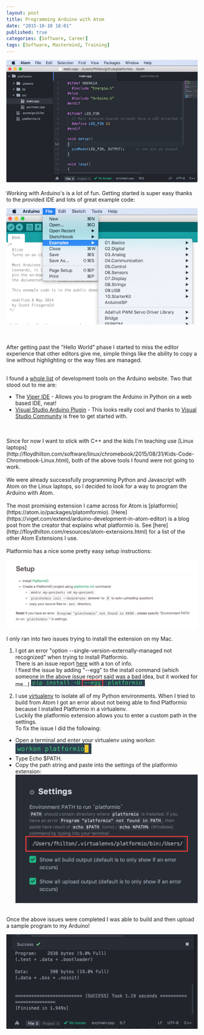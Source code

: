 ```yaml
---
layout: post
title: Programming Arduino with Atom
date: "2015-10-10 18:01"
published: true
categories: [Software, Career]
tags: [Software, Mastermind, Training]
---
```

![](/images/2015/10/ArduinoWithAtom.png)
<br> <br>
Working with Arduino's is a lot of fun. Getting started is super easy thanks to the provided IDE and lots of great example code:

![Arduino IDE with Examples](/images/2015/10/ArduinoExamples.png)

<br><br>
After getting past the "Hello World" phase I started to miss the editor experience that other editors give me, simple things like the ability to copy a line without highlighting or the way files are managed. <br><br>
<!--more-->

I found a [whole list](http://playground.arduino.cc/Main/DevelopmentTools) of development tools on the Arduino website.  Two that stood out to me are:

* The [Viper IDE](http://doc.viperize.it/) - Allows you to program the Arduino in Python on a web based IDE, neat!
* [Visual Studio Arduino Plugin](http://www.visualmicro.com/) - This looks really cool and thanks to [Visual Studio Community](https://www.visualstudio.com/en-us/products/visual-studio-community-vs.aspx) is free to get started with.


<br>
<br>
Since for now I want to stick with C++ and the kids I'm teaching use [Linux laptops](http://floydhilton.com/software/linux/chromebook/2015/08/31/Kids-Code-Chromebook-Linux.html), both of the above tools I found were not going to work.
 <br><br>
We were already successfully programming Python and Javascript with Atom on the Linux laptops, so I decided to look for a way to program the Arduino with Atom.<br><br>
The most promising extension I came across for Atom is [platformio](https://atom.io/packages/platomformio). [Here](https://viget.com/extend/arduino-development-in-atom-editor) is a blog post from the creator that explains what platformio is. See [here](http://floydhilton.com/resources/atom-extensions.html) for a list of the other Atom Extensions I use. <br><br>
Platformio has a nice some pretty easy setup instructions:

![platformio setup instructions](/images/2015/10/SetupInstructions.png)

I only ran into two issues trying to install the extension on my Mac.

1. I got an error "option --single-version-externally-managed not recognized" when trying to install Platformio.<br>
There is an issue report [here](https://github.com/platformio/platformio/issues/279) with a ton of info.<br>
I fixed the issue by adding "--egg" to the install command (which someone in the above issue report said was a bad idea, but it worked for me...)
![](/images/2015/10/pipinstall3.png)

2. I use [virtualenv](https://virtualenvwrapper.readthedocs.org/en/latest/) to isolate all of my Python environments. When I tried to build from Atom I got an error about not being able to find Platformio because I installed Platformio in a virtualenv.<br>
Luckily the platformio extension allows you to enter a custom path in the settings.<br>
To fix the issue I did the following:
  * Open a terminal and enter your virtualenv using workon
![](/images/2015/10/Workon2.png)
* Type Echo $PATH.
* Copy the path string and paste into the settings of the platformio extension:
![](/images/2015/10/platformioPath.png)
<br><br>

Once the above issues were completed I was able to build and then upload a sample program to my Arduino!

![Build Complete](/images/2015/10/BuildSuccess.png)
